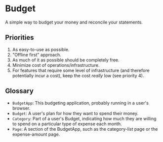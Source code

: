 # Budget
A simple way to budget your money and reconcile your statements.

## Priorities

1. As easy-to-use as possible.
2. "Offline first" approach.
3. As much of it as possible should be completely free.
4. Minimize cost of operations/infrastructure.
5. For features that require some level of infrastructure (and therefore
   potentially incur a cost), keep the cost _really_ low (see priority 4).

## Glossary

- `BudgetApp`: This budgeting application, probably running in a user's browser.
- `Budget`: A user's plan for how they want to spend their money.
- `Category`: Part of a user's Budget, indicating how much they are willing to
  spend on a particular type of expense each month.
- `Page`: A section of the BudgetApp, such as the category-list page or the
  expense-amount page.
